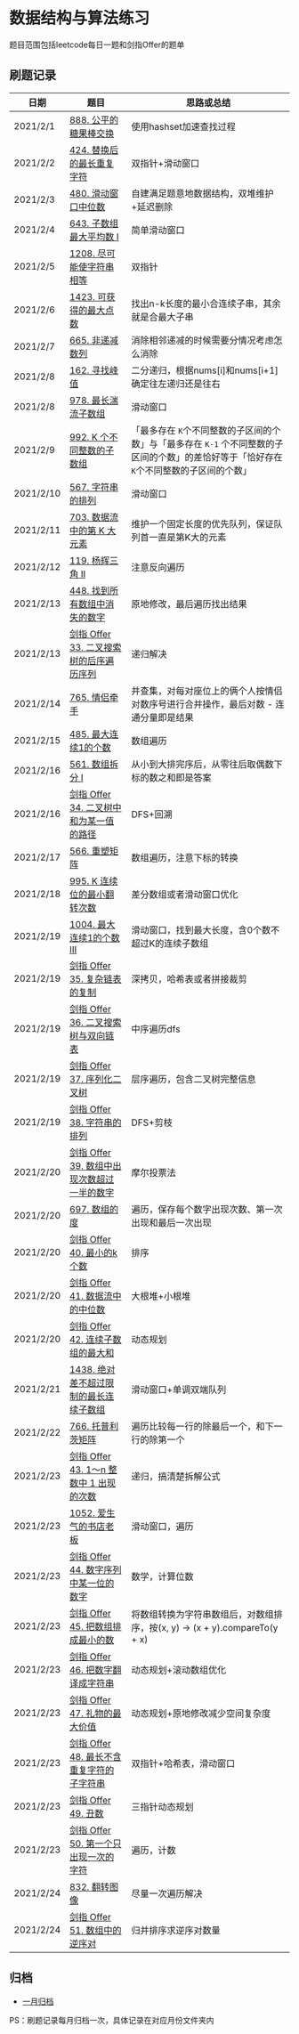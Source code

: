 # 数据结构与算法练习

题目范围包括leetcode每日一题和剑指Offer的题单

## 刷题记录

| 日期      | 题目                                                         | 思路或总结                                                   |
| --------- | ------------------------------------------------------------ | ------------------------------------------------------------ |
| 2021/2/1  | [888. 公平的糖果棒交换](https://leetcode-cn.com/problems/fair-candy-swap/) | 使用hashset加速查找过程                                      |
| 2021/2/2  | [424. 替换后的最长重复字符](https://leetcode-cn.com/problems/longest-repeating-character-replacement/) | 双指针+滑动窗口                                              |
| 2021/2/3  | [480. 滑动窗口中位数](https://leetcode-cn.com/problems/sliding-window-median/) | 自建满足题意地数据结构，双堆维护+延迟删除                    |
| 2021/2/4  | [643. 子数组最大平均数 I](https://leetcode-cn.com/problems/maximum-average-subarray-i/) | 简单滑动窗口                                                 |
| 2021/2/5  | [1208. 尽可能使字符串相等](https://leetcode-cn.com/problems/get-equal-substrings-within-budget/) | 双指针                                                       |
| 2021/2/6  | [1423. 可获得的最大点数](https://leetcode-cn.com/problems/maximum-points-you-can-obtain-from-cards/) | 找出n-k长度的最小合连续子串，其余就是合最大子串              |
| 2021/2/7  | [665. 非递减数列](https://leetcode-cn.com/problems/non-decreasing-array/) | 消除相邻递减的时候需要分情况考虑怎么消除                     |
| 2021/2/8  | [162. 寻找峰值](https://leetcode-cn.com/problems/find-peak-element/) | 二分递归，根据nums[i]和nums[i+1]确定往左递归还是往右         |
| 2021/2/8  | [978. 最长湍流子数组](https://leetcode-cn.com/problems/longest-turbulent-subarray/) | 滑动窗口                                                     |
| 2021/2/9  | [992. K 个不同整数的子数组](https://leetcode-cn.com/problems/subarrays-with-k-different-integers/) | 「最多存在 `K`个不同整数的子区间的个数」与「最多存在 `K-1` 个不同整数的子区间的个数」的差恰好等于「恰好存在 `K`个不同整数的子区间的个数」 |
| 2021/2/10 | [567. 字符串的排列](https://leetcode-cn.com/problems/permutation-in-string/) | 滑动窗口                                                     |
| 2021/2/11 | [703. 数据流中的第 K 大元素](https://leetcode-cn.com/problems/kth-largest-element-in-a-stream/) | 维护一个固定长度的优先队列，保证队列首一直是第K大的元素      |
| 2021/2/12 | [119. 杨辉三角 II](https://leetcode-cn.com/problems/pascals-triangle-ii/) | 注意反向遍历                                                 |
| 2021/2/13 | [448. 找到所有数组中消失的数字](https://leetcode-cn.com/problems/find-all-numbers-disappeared-in-an-array/) | 原地修改，最后遍历找出结果                                   |
| 2021/2/13 | [剑指 Offer 33. 二叉搜索树的后序遍历序列](https://leetcode-cn.com/problems/er-cha-sou-suo-shu-de-hou-xu-bian-li-xu-lie-lcof/) | 递归解决                                                     |
| 2021/2/14 | [765. 情侣牵手](https://leetcode-cn.com/problems/couples-holding-hands/) | 并查集，对每对座位上的俩个人按情侣对数序号进行合并操作，最后对数 - 连通分量即是结果 |
| 2021/2/15 | [485. 最大连续1的个数](https://leetcode-cn.com/problems/max-consecutive-ones/) | 数组遍历                                                     |
| 2021/2/16 | [561. 数组拆分 I](https://leetcode-cn.com/problems/array-partition-i/) | 从小到大排完序后，从零往后取偶数下标的数之和即是答案         |
| 2021/2/16 | [剑指 Offer 34. 二叉树中和为某一值的路径](https://leetcode-cn.com/problems/er-cha-shu-zhong-he-wei-mou-yi-zhi-de-lu-jing-lcof/) | DFS+回溯                                                     |
| 2021/2/17 | [566. 重塑矩阵](https://leetcode-cn.com/problems/reshape-the-matrix/) | 数组遍历，注意下标的转换                                     |
| 2021/2/18 | [995. K 连续位的最小翻转次数](https://leetcode-cn.com/problems/minimum-number-of-k-consecutive-bit-flips/) | 差分数组或者滑动窗口优化                                     |
| 2021/2/19 | [1004. 最大连续1的个数 III](https://leetcode-cn.com/problems/max-consecutive-ones-iii/) | 滑动窗口，找到最大长度，含0个数不超过K的连续子数组           |
| 2021/2/19 | [剑指 Offer 35. 复杂链表的复制](https://leetcode-cn.com/problems/fu-za-lian-biao-de-fu-zhi-lcof/) | 深拷贝，哈希表或者拼接裁剪                                   |
| 2021/2/19 | [剑指 Offer 36. 二叉搜索树与双向链表](https://leetcode-cn.com/problems/er-cha-sou-suo-shu-yu-shuang-xiang-lian-biao-lcof/) | 中序遍历dfs                                                  |
| 2021/2/19 | [剑指 Offer 37. 序列化二叉树](https://leetcode-cn.com/problems/xu-lie-hua-er-cha-shu-lcof/) | 层序遍历，包含二叉树完整信息                                 |
| 2021/2/19 | [剑指 Offer 38. 字符串的排列](https://leetcode-cn.com/problems/zi-fu-chuan-de-pai-lie-lcof/) | DFS+剪枝                                                     |
| 2021/2/20 | [剑指 Offer 39. 数组中出现次数超过一半的数字](https://leetcode-cn.com/problems/shu-zu-zhong-chu-xian-ci-shu-chao-guo-yi-ban-de-shu-zi-lcof/) | 摩尔投票法                                                   |
| 2021/2/20 | [697. 数组的度](https://leetcode-cn.com/problems/degree-of-an-array/) | 遍历，保存每个数字出现次数、第一次出现和最后一次出现         |
| 2021/2/20 | [剑指 Offer 40. 最小的k个数](https://leetcode-cn.com/problems/zui-xiao-de-kge-shu-lcof/) | 排序                                                         |
| 2021/2/20 | [剑指 Offer 41. 数据流中的中位数](https://leetcode-cn.com/problems/shu-ju-liu-zhong-de-zhong-wei-shu-lcof/) | 大根堆+小根堆                                                |
| 2021/2/20 | [剑指 Offer 42. 连续子数组的最大和](https://leetcode-cn.com/problems/lian-xu-zi-shu-zu-de-zui-da-he-lcof/) | 动态规划                                                     |
| 2021/2/21 | [1438. 绝对差不超过限制的最长连续子数组](https://leetcode-cn.com/problems/longest-continuous-subarray-with-absolute-diff-less-than-or-equal-to-limit/) | 滑动窗口+单调双端队列                                        |
| 2021/2/22 | [766. 托普利茨矩阵](https://leetcode-cn.com/problems/toeplitz-matrix/) | 遍历比较每一行的除最后一个，和下一行的除第一个               |
| 2021/2/23 | [剑指 Offer 43. 1～n 整数中 1 出现的次数](https://leetcode-cn.com/problems/1nzheng-shu-zhong-1chu-xian-de-ci-shu-lcof/) | 递归，搞清楚拆解公式                                         |
| 2021/2/23 | [1052. 爱生气的书店老板](https://leetcode-cn.com/problems/grumpy-bookstore-owner/) | 滑动窗口，遍历                                               |
| 2021/2/23 | [剑指 Offer 44. 数字序列中某一位的数字](https://leetcode-cn.com/problems/shu-zi-xu-lie-zhong-mou-yi-wei-de-shu-zi-lcof/) | 数学，计算位数                                               |
| 2021/2/23 | [剑指 Offer 45. 把数组排成最小的数](https://leetcode-cn.com/problems/ba-shu-zu-pai-cheng-zui-xiao-de-shu-lcof/) | 将数组转换为字符串数组后，对数组排序，按(x, y) -> (x + y).compareTo(y + x) |
| 2021/2/23 | [剑指 Offer 46. 把数字翻译成字符串](https://leetcode-cn.com/problems/ba-shu-zi-fan-yi-cheng-zi-fu-chuan-lcof/) | 动态规划+滚动数组优化                                        |
| 2021/2/23 | [剑指 Offer 47. 礼物的最大价值](https://leetcode-cn.com/problems/li-wu-de-zui-da-jie-zhi-lcof/) | 动态规划+原地修改减少空间复杂度                              |
| 2021/2/23 | [剑指 Offer 48. 最长不含重复字符的子字符串](https://leetcode-cn.com/problems/zui-chang-bu-han-zhong-fu-zi-fu-de-zi-zi-fu-chuan-lcof/) | 双指针+哈希表，滑动窗口                                      |
| 2021/2/23 | [剑指 Offer 49. 丑数](https://leetcode-cn.com/problems/chou-shu-lcof/) | 三指针动态规划                                               |
| 2021/2/23 | [剑指 Offer 50. 第一个只出现一次的字符](https://leetcode-cn.com/problems/di-yi-ge-zhi-chu-xian-yi-ci-de-zi-fu-lcof/) | 遍历，计数                                                   |
| 2021/2/24 | [832. 翻转图像](https://leetcode-cn.com/problems/flipping-an-image/) | 尽量一次遍历解决                                             |
| 2021/2/24 | [剑指 Offer 51. 数组中的逆序对](https://leetcode-cn.com/problems/shu-zu-zhong-de-ni-xu-dui-lcof/) | 归并排序求逆序对数量                                         |

## 归档

- [一月归档](https://github.com/HeMu0710/algorithm-2021/tree/master/src/leetcode/january)

PS：刷题记录每月归档一次，具体记录在对应月份文件夹内
